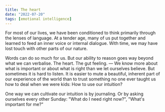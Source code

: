 ```yaml
---
title: The heart
date: "2022-07-20"
tags: [emotional intelligence]
---
```


For most of our lives, we have been conditioned to think primarily through the lenses of language. At a tender age, many of us put together and learned to feed an inner voice or internal dialogue. With time, we may have lost touch with other parts of our nature.

Words can do so much for us. But our ability to reason goes way beyond what we can verbalise. The heart. The gut feeling. — We know more about what is important or about what is right than we let ourselves believe. But sometimes it is hard to listen. It is easier to mute a beautiful, inherent part of our experience of the world than to trust something no one ever taught us how to deal when we were kids: How to use our intuition?

One way we can cultivate our intuition is by journaling. Or by asking ourselves every other Sunday: "What do I need right now?", "What's important for me?"
